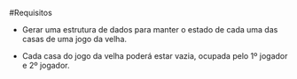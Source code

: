 #Requisitos

* Gerar  uma estrutura  de dados para manter  o estado  de cada  uma das casas de uma jogo da velha.

* Cada casa do jogo da velha poderá estar vazia, ocupada pelo 1º jogador e 2º jogador.